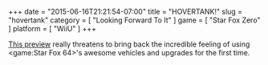 +++
date = "2015-06-16T21:21:54-07:00"
title = "HOVERTANK!"
slug = "hovertank"
category = [ "Looking Forward To It" ]
game = [ "Star Fox Zero" ]
platform = [ "WiiU" ]
+++

<a href="http://www.vg247.com/2015/06/16/star-fox-zero-e3-2015-release-date-wii-u/">This preview</a> really threatens to bring back the incredible feeling of using <game:Star Fox 64>'s awesome vehicles and upgrades for the first time.